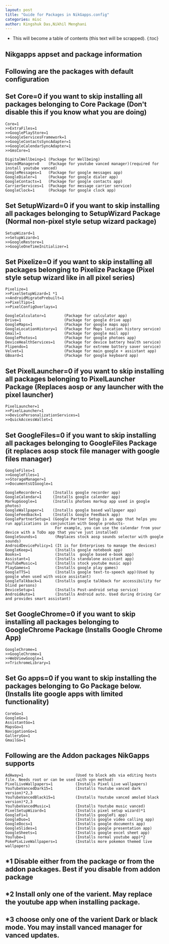 ```yaml
---
layout: post
title: "Guide for Packages in NikGapps.config"
categories: misc
author: Kingshuk Das,Nikhil Menghani
---
```


* This will become a table of contents (this text will be scrapped).
{:toc}


## Nikgapps appset and package information
## Following are the packages with default configuration
## Set Core=0 if you want to skip installing all packages belonging to Core Package (Don't disable this if you know what you are doing)

    Core=1 
    >>ExtraFiles=1
    >>GooglePlayStore=1
    >>GoogleServicesFramework=1
    >>GoogleContactsSyncAdapter=1
    >>GoogleCalendarSyncAdapter=1
    >>GmsCore=1

    DigitalWellbeing=1 (Package for Wellbeing)
    VancedManager=0    (Package for youtube vanced manager)(required for install youtube vanced)
    GoogleMessages=1   (Package for google messages app)
    GoogleDialer=1	   (Package for google dialer app)
    GoogleContacts=1   (Package for google contacts app)
    CarrierServices=1  (Package for message carrier service)
    GoogleClock=1      (Package for google clock app)

## Set SetupWizard=0 if you want to skip installing all packages belonging to SetupWizard Package (Normal non-pixel style setup wizard package)   
    SetupWizard=1  
    >>SetupWizard=1
    >>GoogleRestore=1
    >>GoogleOneTimeInitializer=1


## Set Pixelize=0 if you want to skip installing all packages belonging to Pixelize Package (Pixel style setup wizard like in all pixel series)
    Pixelize=1   
    >>PixelSetupWizard=1 *1
    >>AndroidMigratePrebuilt=1
    >>PixelTips=1
    >>PixelConfigOverlays=1
    
    GoogleCalculator=1        (Package for calculator app)
    Drive=1			          (Package for google drive app)
    GoogleMaps=1		      (Package for google maps app)
    GoogleLocationHistory=1   (Package for Maps location history service)
    Gmail=1                   (Package for google mail app)
    GooglePhotos=1		      (Package for google photoes app)
    DeviceHealthServices=1	  (Package for device battery health service)
    Flipendo=1	 	          (Package for extreme battery saver service)
    Velvet=1	 	          (Package for main google + assistant app)
    GBoard=1		          (Package for google keyboard app)

## Set PixelLauncher=0 if you want to skip installing all packages belonging to PixelLauncher Package  (Replaces aosp or any launcher with the pixel launcher)
    PixelLauncher=1  
    >>PixelLauncher=1
    >>DevicePersonalizationServices=1
    >>QuickAccessWallet=1


## Set GoogleFiles=0 if you want to skip installing all packages belonging to GoogleFiles Package  (it replaces aosp stock file manager with google files manager)
    GoogleFiles=1
    >>GoogleFiles=1
    >>StorageManager=1
    >>DocumentsUIGoogle=1
    
    GoogleRecorder=1     (Installs google recorder app)
    GoogleCalendar=1     (Installs google calender app)
    MarkupGoogle=1       (Installs photoes markup app used in google photos)
    GoogleWallpaper=1    (Installs google based wallpaper app)
    GoogleFeedback=1     (Installs Google Feedback app)
    GooglePartnerSetup=1 (Google Partner Setup is an app that helps you run applications in conjunction with Google products-
                          For example, you can use the calendar from your device with a ToDo app that you've just installed)
    GoogleSounds=1        (Replaces stock aosp sounds selector with google sounds)
    AndroidDevicePolicy=1 (It is for Enterprises to manage the devices)
    GoogleKeep=1          (Installs google notebook app)
    Books=1               (Installs  google based e-book app)
    Assistant=1           (Installs standalone assistant app)
    YouTubeMusic=1        (Installs stock youtube music app)
    PlayGames=1           (Installs google play games)
    GoogleTTS=1           (Installs google text-to-speech app)(Used by google when used with voice assistant) 
    GoogleTalkback=1      (Installs google talkback for accessibility for blind persons)
    DeviceSetup=1         (Installs Post-android setup service)
    AndroidAuto=1         (Installs Android auto. Used during driving Car and provides smart assistant)

## Set GoogleChrome=0 if you want to skip installing all packages belonging to GoogleChrome Package (Installs Google Chrome App)
    GoogleChrome=1
    >>GoogleChrome=1
    >>WebViewGoogle=1
    >>TrichromeLibrary=1

## Set Go apps=0 if you want to skip installing the packages belonging to Go Package below. (Installs lite google apps with limited functionality)
    CoreGo=1
    GoogleGo=1
    AssistantGo=1
    MapsGo=1
    NavigationGo=1
    GalleryGo=1
    GmailGo=1

## Following are the Addon packages NikGapps supports
    AdAway=1                       (Used to block ads via editing hosts file. Needs root or can be used with vpn method)
    PixelLiveWallpapers=1		   (Installs Pixel Live wallpapers)
    YouTubeVancedDark15=1		   (Installs Youtube vanced dark version)*2,3
    YouTubeVancedBlack15=1         (Installs Youtube vanced amoled black version)*2,3
    YouTubeVancedMusic=1           (Installs Youtube music vanced)
    PixelSetupWizard=1		       (Installs pixel setup wizard)*1
    GoogleFi=1                     (Installs googleFi app)
    GoogleDuo=1	 		           (Installs google video calling app)
    GoogleDocs=1			       (Installs google documents app)
    GoogleSlides=1			       (Installs google presentation app)
    GoogleSheets=1			       (Installs google excel sheet app)
    YouTube=1			           (Installs normal youtube app)*2
    PokePixLiveWallpapers=1        (Installs more pokemon themed live wallpapers)





## *1 Disable either from the package or from the addon packages. Best if you disable from addon package
## *2 Install only one of the varient. May replace the youtube app when installing package.
## *3 choose only one of the varient Dark or black mode. You may install vanced manager for vanced updates.
